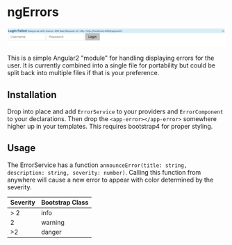 # ngErrors

![ngErrors](https://github.com/utecht/ngErrors/raw/master/example.png)

This is a simple Angular2 "module" for handling displaying errors for the user.  It is currently combined into a single file for portability but could be split back into multiple files if that is your preference.

## Installation

Drop into place and add `ErrorService` to your providers and `ErrorComponent` to your declarations.  Then drop the `<app-error></app-error>` somewhere higher up in your templates.  This requires bootstrap4 for proper styling.

## Usage

The ErrorService has a function `announceError(title: string, description: string, severity: number)`.  Calling this function from anywhere will cause a new error to appear with color determined by the severity.

| Severity | Bootstrap Class |
| -------- | --------------- |
| > 2 | info |
| 2 | warning |
| >2 | danger |

